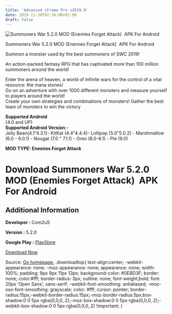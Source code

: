 ```yaml
---
title: 'Advanced iFrame Pro v2019.9'
date: 2019-11-30T02:34:00+01:00
draft: false
---
```


![Summoners War 5.2.0 MOD (Enemies Forget Attack)  APK For Android](https://i0.wp.com/apkhome.net/wp-content/uploads/2019/11/Summoners-War-1.png "Summoners War 5.2.0 MOD (Enemies Forget Attack)  APK For Android")

  

Summoners War 5.2.0 MOD (Enemies Forget Attack)  APK For Android

Summon a monster used by the best summoners of SWC 2019!

An action-packed fantasy RPG that has captivated more than 100 million summoners around the world!

Enter the arena of heaven, a world of infinite wars for the control of a vital resource: the mana stones!  
Go on an adventure with over 1000 different monsters and measure yourself to players around the world!  
Create your own strategies and combinations of monsters! Gather the best team of monsters to win the victory

**Supported Android**  
{4.0 and UP}  
**Supported Android Version**:-  
Jelly Bean(4.1"4.3.1)- KitKat (4.4"4.4.4)- Lollipop (5.0"5.0.2) - Marshmallow (6.0 - 6.0.1) - Nougat (7.0 " 7.1.1) - Oreo (8.0-8.1) - Pie (9.0)

**MOD TYPE: Enemies Forget Attack**

Download Summoners War 5.2.0 MOD (Enemies Forget Attack)  APK For Android
==========================================================================

Additional Information
----------------------

**Developer :** Com2uS

**Version :** 5.2.0

**Google Play :** [PlayStore](https://play.google.com/store/apps/details?id=com.com2us.smon.normal.freefull.google.kr.android.common)

  

[Download Now](https://store4app.co/post/summoners-war-5-2-0-mod-enemies-forget-attack-apk-for-android_1575047891)

  
Source: [Go homepage.](https://store4app.co/post/summoners-war-5-2-0-mod-enemies-forget-attack-apk-for-android_1575047891) .downloadtop{ text-align:center; -webkit-appearance: none; -moz-appearance: none; appearance: none; width: 100%; padding: 9px 9px 11px 13px; background-color: #0EBD3F; border: none; color:#fff; border-radius: 3px; outline: none; font-weight;bold; font: 20px 'Open Sans', sans-serif; -webkit-font-smoothing: antialiased; -moz-osx-font-smoothing: grayscale; color: #fff; cursor: pointer; border-radius:15px;-webkit-border-radius:15px;-moz-border-radius:5px;box-shadow:0 0 5px rgba(0,0,0,.2);-moz-box-shadow:0 0 5px rgba(0,0,0,.2);-webkit-box-shadow:0 0 5px rgba(0,0,0,.2) !important; }